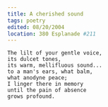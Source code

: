 ```yaml
---
title: A cherished sound
tags: poetry
edited: 08/20/2004
location: 380 Esplanade #211
---
```


    The lilt of your gentle voice,
    its dulcet tones,
    its warm, mellifluous sound...
    to a man's ears, what balm,
    what anodyne peace;
    I linger there in memory
    until the pain of absence
    grows profound.


